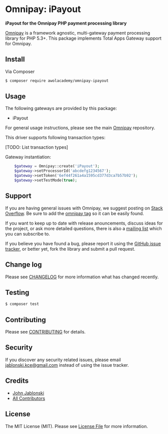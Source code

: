 # Omnipay: iPayout

**iPayout for the Omnipay PHP payment processing library**

[Omnipay](https://github.com/thephpleague/omnipay) is a framework agnostic, multi-gateway payment
processing library for PHP 5.3+. This package implements Total Apps Gateway support for Omnipay.

## Install

Via Composer

``` bash
$ composer require awolacademy/omnipay-ipayout
```

## Usage

The following gateways are provided by this package:

 * iPayout

For general usage instructions, please see the main [Omnipay](https://github.com/thephpleague/omnipay) repository.

This driver supports following transaction types:

[TODO: List transaction types]

Gateway instantiation:
``` PHP
    $gateway = Omnipay::create('iPayout');
    $gateway->setProcessorId('abcdefg1234567');
    $gateway->setToken('6ef44f261a4a1595cd377d3ca7b57b92');
    $gateway->setTestMode(true);
```

## Support

If you are having general issues with Omnipay, we suggest posting on
[Stack Overflow](http://stackoverflow.com/). Be sure to add the
[omnipay tag](http://stackoverflow.com/questions/tagged/omnipay) so it can be easily found.

If you want to keep up to date with release anouncements, discuss ideas for the project,
or ask more detailed questions, there is also a [mailing list](https://groups.google.com/forum/#!forum/omnipay) which
you can subscribe to.

If you believe you have found a bug, please report it using the [GitHub issue tracker](https://github.com/awolacademy/omnipay-ipayout/issues),
or better yet, fork the library and submit a pull request.

## Change log

Please see [CHANGELOG](CHANGELOG.md) for more information what has changed recently.

## Testing

``` bash
$ composer test
```

## Contributing

Please see [CONTRIBUTING](CONTRIBUTING.md) for details.

## Security

If you discover any security related issues, please email jablonski.kce@gmail.com instead of using the issue tracker.

## Credits

- [John Jablonski](https://github.com/jan-j)
- [All Contributors](../../contributors)

## License

The MIT License (MIT). Please see [License File](LICENSE.md) for more information.
